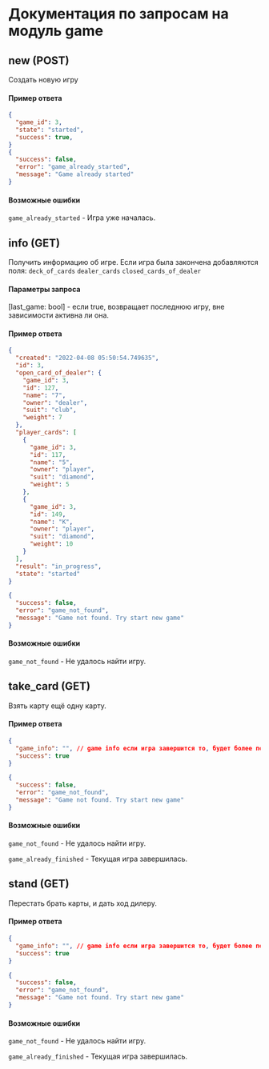 # Документация по запросам на модуль game #

## new (POST) ##

Создать новую игру

#### Пример ответа ####

```json lines
{
  "game_id": 3,
  "state": "started",
  "success": true,
}
{
  "success": false,
  "error": "game_already_started",
  "message": "Game already started"
}
```

#### Возможные ошибки ####

`game_already_started` - Игра уже началась.

## info (GET) ##

Получить информацию об игре. Если игра была закончена добавляются поля:
`deck_of_cards`
`dealer_cards`
`closed_cards_of_dealer`

#### Параметры запроса ####

[last_game: bool] - если true, возвращает последнюю игру, вне зависимости активна ли она.

#### Пример ответа ####

```json lines
{
  "created": "2022-04-08 05:50:54.749635",
  "id": 3,
  "open_card_of_dealer": {
    "game_id": 3,
    "id": 127,
    "name": "7",
    "owner": "dealer",
    "suit": "club",
    "weight": 7
  },
  "player_cards": [
    {
      "game_id": 3,
      "id": 117,
      "name": "5",
      "owner": "player",
      "suit": "diamond",
      "weight": 5
    },
    {
      "game_id": 3,
      "id": 149,
      "name": "K",
      "owner": "player",
      "suit": "diamond",
      "weight": 10
    }
  ],
  "result": "in_progress",
  "state": "started"
}

{
  "success": false,
  "error": "game_not_found",
  "message": "Game not found. Try start new game"
}
```

#### Возможные ошибки ####

`game_not_found` - Не удалось найти игру.

## take_card (GET) ##

Взять карту ещё одну карту.

#### Пример ответа ####

```json lines
{
  "game_info": "", // game info если игра завершится то, будет более подробное описание
  "success": true
}

{
  "success": false,
  "error": "game_not_found",
  "message": "Game not found. Try start new game"
}
```

#### Возможные ошибки ####
`game_not_found` - Не удалось найти игру.

`game_already_finished` - Текущая игра завершилась.

## stand (GET) ##

Перестать брать карты, и дать ход дилеру.

#### Пример ответа ####

```json lines
{
  "game_info": "", // game info если игра завершится то, будет более подробное описание
  "success": true
}

{
  "success": false,
  "error": "game_not_found",
  "message": "Game not found. Try start new game"
}
```

#### Возможные ошибки ####
`game_not_found` - Не удалось найти игру.

`game_already_finished` - Текущая игра завершилась.
